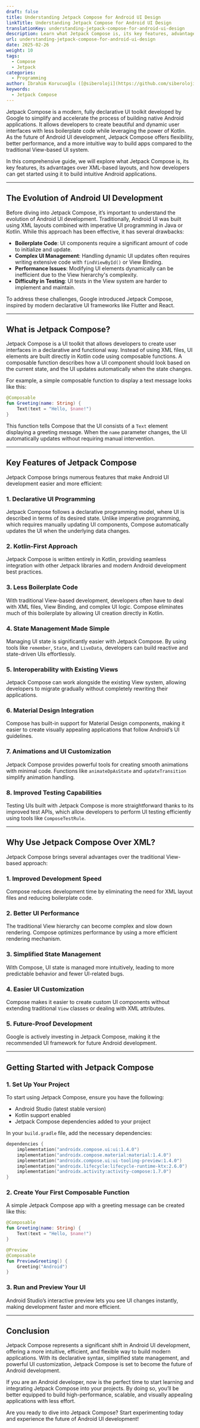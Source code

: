 ```yaml
---
draft: false
title: Understanding Jetpack Compose for Android UI Design
linkTitle: Understanding Jetpack Compose for Android UI Design
translationKey: understanding-jetpack-compose-for-android-ui-design
description: Learn what Jetpack Compose is, its key features, advantages over XML-based layouts, and how to get started using it to build intuitive Android applications.
url: understanding-jetpack-compose-for-android-ui-design
date: 2025-02-26
weight: 10
tags:
  - Compose
  - Jetpack
categories:
  - Programming
author: İbrahim Korucuoğlu ([@siberoloji](https://github.com/siberoloji))
keywords:
  - Jetpack Compose
---
```

Jetpack Compose is a modern, fully declarative UI toolkit developed by Google to simplify and accelerate the process of building native Android applications. It allows developers to create beautiful and dynamic user interfaces with less boilerplate code while leveraging the power of Kotlin. As the future of Android UI development, Jetpack Compose offers flexibility, better performance, and a more intuitive way to build apps compared to the traditional View-based UI system.

In this comprehensive guide, we will explore what Jetpack Compose is, its key features, its advantages over XML-based layouts, and how developers can get started using it to build intuitive Android applications.

---

## The Evolution of Android UI Development

Before diving into Jetpack Compose, it’s important to understand the evolution of Android UI development. Traditionally, Android UI was built using XML layouts combined with imperative UI programming in Java or Kotlin. While this approach has been effective, it has several drawbacks:

- **Boilerplate Code**: UI components require a significant amount of code to initialize and update.
- **Complex UI Management**: Handling dynamic UI updates often requires writing extensive code with `findViewById()` or View Binding.
- **Performance Issues**: Modifying UI elements dynamically can be inefficient due to the View hierarchy's complexity.
- **Difficulty in Testing**: UI tests in the View system are harder to implement and maintain.

To address these challenges, Google introduced Jetpack Compose, inspired by modern declarative UI frameworks like Flutter and React.

---

## What is Jetpack Compose?

Jetpack Compose is a UI toolkit that allows developers to create user interfaces in a declarative and functional way. Instead of using XML files, UI elements are built directly in Kotlin code using composable functions. A composable function describes how a UI component should look based on the current state, and the UI updates automatically when the state changes.

For example, a simple composable function to display a text message looks like this:

```kotlin
@Composable
fun Greeting(name: String) {
    Text(text = "Hello, $name!")
}
```

This function tells Compose that the UI consists of a `Text` element displaying a greeting message. When the `name` parameter changes, the UI automatically updates without requiring manual intervention.

---

## Key Features of Jetpack Compose

Jetpack Compose brings numerous features that make Android UI development easier and more efficient:

### 1. **Declarative UI Programming**

Jetpack Compose follows a declarative programming model, where UI is described in terms of its desired state. Unlike imperative programming, which requires manually updating UI components, Compose automatically updates the UI when the underlying data changes.

### 2. **Kotlin-First Approach**

Jetpack Compose is written entirely in Kotlin, providing seamless integration with other Jetpack libraries and modern Android development best practices.

### 3. **Less Boilerplate Code**

With traditional View-based development, developers often have to deal with XML files, View Binding, and complex UI logic. Compose eliminates much of this boilerplate by allowing UI creation directly in Kotlin.

### 4. **State Management Made Simple**

Managing UI state is significantly easier with Jetpack Compose. By using tools like `remember`, `State`, and `LiveData`, developers can build reactive and state-driven UIs effortlessly.

### 5. **Interoperability with Existing Views**

Jetpack Compose can work alongside the existing View system, allowing developers to migrate gradually without completely rewriting their applications.

### 6. **Material Design Integration**

Compose has built-in support for Material Design components, making it easier to create visually appealing applications that follow Android’s UI guidelines.

### 7. **Animations and UI Customization**

Jetpack Compose provides powerful tools for creating smooth animations with minimal code. Functions like `animateDpAsState` and `updateTransition` simplify animation handling.

### 8. **Improved Testing Capabilities**

Testing UIs built with Jetpack Compose is more straightforward thanks to its improved test APIs, which allow developers to perform UI testing efficiently using tools like `ComposeTestRule`.

---

## Why Use Jetpack Compose Over XML?

Jetpack Compose brings several advantages over the traditional View-based approach:

### **1. Improved Development Speed**

Compose reduces development time by eliminating the need for XML layout files and reducing boilerplate code.

### **2. Better UI Performance**

The traditional View hierarchy can become complex and slow down rendering. Compose optimizes performance by using a more efficient rendering mechanism.

### **3. Simplified State Management**

With Compose, UI state is managed more intuitively, leading to more predictable behavior and fewer UI-related bugs.

### **4. Easier UI Customization**

Compose makes it easier to create custom UI components without extending traditional `View` classes or dealing with XML attributes.

### **5. Future-Proof Development**

Google is actively investing in Jetpack Compose, making it the recommended UI framework for future Android development.

---

## Getting Started with Jetpack Compose

### **1. Set Up Your Project**

To start using Jetpack Compose, ensure you have the following:

- Android Studio (latest stable version)
- Kotlin support enabled
- Jetpack Compose dependencies added to your project

In your `build.gradle` file, add the necessary dependencies:

```kotlin
dependencies {
    implementation("androidx.compose.ui:ui:1.4.0")
    implementation("androidx.compose.material:material:1.4.0")
    implementation("androidx.compose.ui:ui-tooling-preview:1.4.0")
    implementation("androidx.lifecycle:lifecycle-runtime-ktx:2.6.0")
    implementation("androidx.activity:activity-compose:1.7.0")
}
```

### **2. Create Your First Composable Function**

A simple Jetpack Compose app with a greeting message can be created like this:

```kotlin
@Composable
fun Greeting(name: String) {
    Text(text = "Hello, $name!")
}

@Preview
@Composable
fun PreviewGreeting() {
    Greeting("Android")
}
```

### **3. Run and Preview Your UI**

Android Studio’s interactive preview lets you see UI changes instantly, making development faster and more efficient.

---

## Conclusion

Jetpack Compose represents a significant shift in Android UI development, offering a more intuitive, efficient, and flexible way to build modern applications. With its declarative syntax, simplified state management, and powerful UI customization, Jetpack Compose is set to become the future of Android development.

If you are an Android developer, now is the perfect time to start learning and integrating Jetpack Compose into your projects. By doing so, you’ll be better equipped to build high-performance, scalable, and visually appealing applications with less effort.

Are you ready to dive into Jetpack Compose? Start experimenting today and experience the future of Android UI development!
